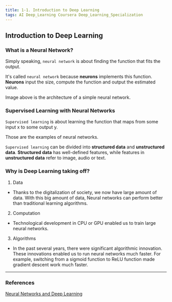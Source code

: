 ```yaml
---
title: 1-1. Introduction to Deep Learning
tags: AI Deep_Learning Coursera Deep_Learning_Specialization
---
```


## Introduction to Deep Learning

### What is a Neural Network?
Simply speaking, `neural network` is about finding the function that fits the output.

It's called `neural network` because **neurons** implements this function. **Neurons** input the size, compute the function
and output the estimated value.


Image above is the architecture of a simple neural network. 

### Supervised Learning with Neural Networks

`Supervised learning` is about learning the function that maps from some input x to some output y.

Those are the examples of neural networks.

`Supervised learning` can be divided into **structured data** and **unstructured data**. **Structured data** has
well-defined features, while features in **unstructured data** refer to image, audio or text.

### Why is Deep Learning taking off?

1. Data 
- Thanks to the digitalization of society, we now have large amount of data. With this big amount of data, Neural networks
can perform better than traditional learning algorithms.  

2. Computation 
- Technological development in CPU or GPU enabled us to train large neural networks.

3. Algorithms 
- In the past several years, there were significant algorithmic innovation. These innovations enabled us to run neural
networks much faster. For example, switching from a sigmoid function to ReLU function made gradient descent work much 
  faster.
  

---

### References

[Neural Networks and Deep Learning](https://www.coursera.org/learn/neural-networks-deep-learning)
